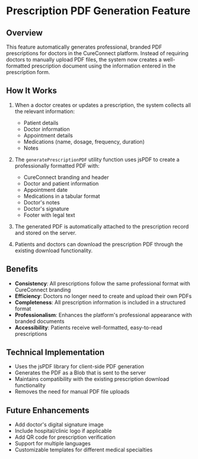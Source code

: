 # Prescription PDF Generation Feature

## Overview
This feature automatically generates professional, branded PDF prescriptions for doctors in the CureConnect platform. Instead of requiring doctors to manually upload PDF files, the system now creates a well-formatted prescription document using the information entered in the prescription form.

## How It Works

1. When a doctor creates or updates a prescription, the system collects all the relevant information:
   - Patient details
   - Doctor information
   - Appointment details
   - Medications (name, dosage, frequency, duration)
   - Notes

2. The `generatePrescriptionPDF` utility function uses jsPDF to create a professionally formatted PDF with:
   - CureConnect branding and header
   - Doctor and patient information
   - Appointment date
   - Medications in a tabular format
   - Doctor's notes
   - Doctor's signature
   - Footer with legal text

3. The generated PDF is automatically attached to the prescription record and stored on the server.

4. Patients and doctors can download the prescription PDF through the existing download functionality.

## Benefits

- **Consistency**: All prescriptions follow the same professional format with CureConnect branding
- **Efficiency**: Doctors no longer need to create and upload their own PDFs
- **Completeness**: All prescription information is included in a structured format
- **Professionalism**: Enhances the platform's professional appearance with branded documents
- **Accessibility**: Patients receive well-formatted, easy-to-read prescriptions

## Technical Implementation

- Uses the jsPDF library for client-side PDF generation
- Generates the PDF as a Blob that is sent to the server
- Maintains compatibility with the existing prescription download functionality
- Removes the need for manual PDF file uploads

## Future Enhancements

- Add doctor's digital signature image
- Include hospital/clinic logo if applicable
- Add QR code for prescription verification
- Support for multiple languages
- Customizable templates for different medical specialties